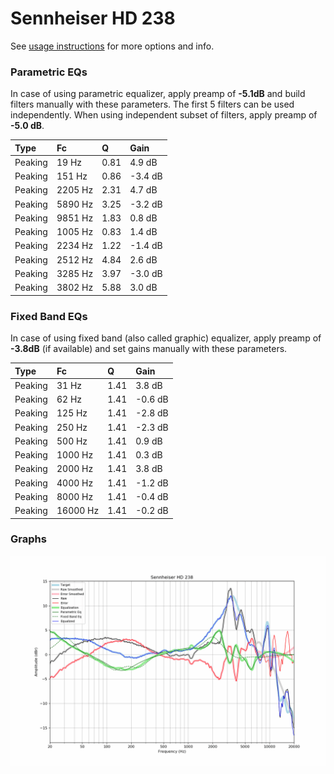 # Sennheiser HD 238
See [usage instructions](https://github.com/jaakkopasanen/AutoEq#usage) for more options and info.

### Parametric EQs
In case of using parametric equalizer, apply preamp of **-5.1dB** and build filters manually
with these parameters. The first 5 filters can be used independently.
When using independent subset of filters, apply preamp of **-5.0 dB**.

| Type    | Fc      |    Q | Gain    |
|:--------|:--------|:-----|:--------|
| Peaking | 19 Hz   | 0.81 | 4.9 dB  |
| Peaking | 151 Hz  | 0.86 | -3.4 dB |
| Peaking | 2205 Hz | 2.31 | 4.7 dB  |
| Peaking | 5890 Hz | 3.25 | -3.2 dB |
| Peaking | 9851 Hz | 1.83 | 0.8 dB  |
| Peaking | 1005 Hz | 0.83 | 1.4 dB  |
| Peaking | 2234 Hz | 1.22 | -1.4 dB |
| Peaking | 2512 Hz | 4.84 | 2.6 dB  |
| Peaking | 3285 Hz | 3.97 | -3.0 dB |
| Peaking | 3802 Hz | 5.88 | 3.0 dB  |

### Fixed Band EQs
In case of using fixed band (also called graphic) equalizer, apply preamp of **-3.8dB**
(if available) and set gains manually with these parameters.

| Type    | Fc       |    Q | Gain    |
|:--------|:---------|:-----|:--------|
| Peaking | 31 Hz    | 1.41 | 3.8 dB  |
| Peaking | 62 Hz    | 1.41 | -0.6 dB |
| Peaking | 125 Hz   | 1.41 | -2.8 dB |
| Peaking | 250 Hz   | 1.41 | -2.3 dB |
| Peaking | 500 Hz   | 1.41 | 0.9 dB  |
| Peaking | 1000 Hz  | 1.41 | 0.3 dB  |
| Peaking | 2000 Hz  | 1.41 | 3.8 dB  |
| Peaking | 4000 Hz  | 1.41 | -1.2 dB |
| Peaking | 8000 Hz  | 1.41 | -0.4 dB |
| Peaking | 16000 Hz | 1.41 | -0.2 dB |

### Graphs
![](./Sennheiser%20HD%20238.png)